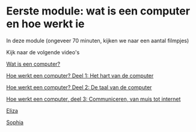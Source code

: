 # Eerste module: wat is een computer en hoe werkt ie

In deze module (ongeveer 70 minuten, kijken we naar een aantal filmpjes) 

Kijk naar de volgende video's

[Wat is een computer?](https://www.youtube.com/watch?v=5q2dtuAo1yk "youtube filmpje van  Shiro Van Holderbeke")



[Hoe werkt een computer? Deel 1: Het hart van de computer](https://www.youtube.com/watch?v=h4DMGxCnb9c "Hoe werkt een computer? Deel 1: Het hart van de computer")

[Hoe werkt een computer? Deel 2: De taal van de computer](https://www.youtube.com/watch?v=mmqxdbbBI9o "Hoe werkt een computer? Deel 2: de taal van de computer" )

[Hoe werkt een computer, deel 3: Communiceren, van muis tot internet](https://www.youtube.com/watch?v=aztP3z1NhPM "Hoe werkt een computer, deel 3: Communiceren, van muis tot internet")



[Eliza](http://psych.fullerton.edu/mbirnbaum/psych101/eliza.htm "Eliza, is het echt een mens of is het een computer programma")


[Sophia](https://www.youtube.com/watch?v=Sq36J9pNaEo "een robot die als burger is ingeschreven")


